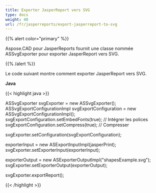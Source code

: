 ```yaml
---
title: Exporter JasperReport vers SVG
type: docs
weight: 40
url: /fr/jasperreports/export-jasperreport-to-svg
---
```


{{% alert color="primary" %}}

Aspose.CAD pour JasperReports fournit une classe nommée ASSvgExporter pour exporter JasperReport vers SVG.

{{% /alert %}}

Le code suivant montre comment exporter JasperReport vers SVG.

**Java**

{{< highlight java >}}

ASSvgExporter svgExporter = new ASSvgExporter();
ASSvgExportConfigurationImpl svgExportConfiguration = new ASSvgExportConfigurationImpl();
svgExportConfiguration.setEmbedFonts(true); // Intégrer les polices
svgExportConfiguration.setCompress(true); // Compresser

svgExporter.setConfiguration(svgExportConfiguration);

exporterInput = new ASExportInputImpl(jasperPrint);
svgExporter.setExporterInput(exporterInput);

exporterOutput = new ASExporterOutputImpl("shapesExample.svg");
svgExporter.setExporterOutput(exporterOutput);

svgExporter.exportReport();

{{< /highlight >}}
